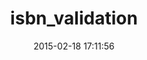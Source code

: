 ---
layout: post
title:  "isbn_validation"
repo:   "zapnap/isbn_validation"
date:   2015-02-18 17:11:56
gemurl: https://github.com/zapnap/isbn_validation
---